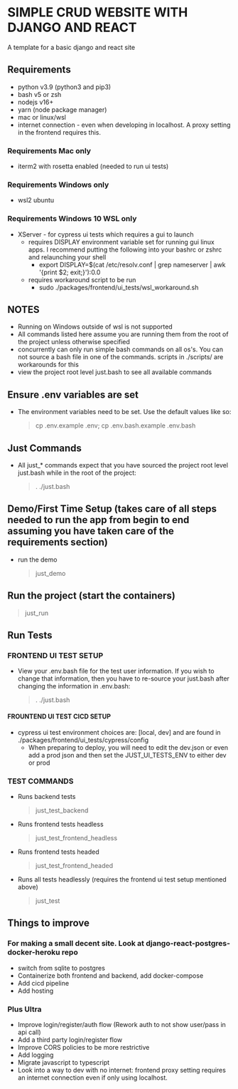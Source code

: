 # SIMPLE CRUD WEBSITE WITH DJANGO AND REACT

A template for a basic django and react site

## Requirements

- python v3.9 (python3 and pip3)
- bash v5 or zsh
- nodejs v16+
- yarn (node package manager)
- mac or linux/wsl
- internet connection - even when developing in localhost. A proxy setting in the frontend requires this.

### Requirements Mac only

- iterm2 with rosetta enabled (needed to run ui tests)

### Requirements Windows only

- wsl2 ubuntu

### Requirements Windows 10 WSL only

- XServer - for cypress ui tests which requires a gui to launch
  - requires DISPLAY environment variable set for running gui linux apps. I recommend putting the following into your bashrc or zshrc and relaunching your shell
    - export DISPLAY=$(cat /etc/resolv.conf | grep nameserver | awk '{print $2; exit;}'):0.0
  - requires workaround script to be run
    - sudo ./packages/frontend/ui_tests/wsl_workaround.sh

## NOTES

- Running on Windows outside of wsl is not supported
- All commands listed here assume you are running them from the root of the project unless otherwise specified
- concurrently can only run simple bash commands on all os's. You can not source a bash file in one of the commands. scripts in ./scripts/ are workarounds for this
- view the project root level just.bash to see all available commands

## Ensure .env variables are set

- The environment variables need to be set. Use the default values like so:
  > cp .env.example .env; cp .env.bash.example .env.bash

## Just Commands

- All just\_\* commands expect that you have sourced the project root level just.bash while in the root of the project:
  > . ./just.bash

## Demo/First Time Setup (takes care of all steps needed to run the app from begin to end assuming you have taken care of the requirements section)

- run the demo
  > just_demo

## Run the project (start the containers)

> just_run

## Run Tests

### FRONTEND UI TEST SETUP

- View your .env.bash file for the test user information. If you wish to change that information, then you have to re-source your just.bash after changing the information in .env.bash:
  > . ./just.bash

#### FROUNTEND UI TEST CICD SETUP

- cypress ui test environment choices are: [local, dev] and are found in ./packages/frontend/ui_tests/cypress/config
  - When preparing to deploy, you will need to edit the dev.json or even add a prod json and then set the JUST_UI_TESTS_ENV to either dev or prod

### TEST COMMANDS

- Runs backend tests

  > just_test_backend

- Runs frontend tests headless

  > just_test_frontend_headless

- Runs frontend tests headed

  > just_test_frontend_headed

- Runs all tests headlessly (requires the frontend ui test setup mentioned above)
  > just_test

## Things to improve

### For making a small decent site. Look at django-react-postgres-docker-heroku repo

- switch from sqlite to postgres
- Containerize both frontend and backend, add docker-compose
- Add cicd pipeline
- Add hosting

### Plus Ultra

- Improve login/register/auth flow (Rework auth to not show user/pass in api call)
- Add a third party login/register flow
- Improve CORS policies to be more restrictive
- Add logging
- Migrate javascript to typescript
- Look into a way to dev with no internet: frontend proxy setting requires an internet connection even if only using localhost.
